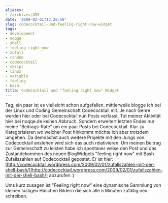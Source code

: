 ```yaml
---
aliases:
- /archives/455
date: '2009-02-01T13:28:50'
slug: codecocktail-und-feeling-right-now-widget
tags:
- development
- noqqe
- shell
- feeling right now
- zufall
- random
- codecocktail
- skript
- linux
- variable
- feeling
- bash
title: CodeCocktail und "feeling right now" Widget
---
```


Tag, ein paar ist es vielleicht schon aufgefallen, mittlerweile blogge ich
bei der Linux und Coding Gemeinschaft Codecocktail mit. Je nach Genre
werden hier oder bei Codecocktail nun Posts verfasst. Tut meiner Aktivität
hier bei noqqe.de keinen Abbruch. Sondern erweitert letzten Endes nur meine
"Beitrags-Rate" um ein paar Posts bei Codecocktail. Klar zu Kategorisieren
wo welcher Post hinkommt möchte ich aber trotzdem umgehen. Da demnächst
auch weitere Projekte mit den Jungs von Codecocktail anstehen wird sich das
auch relativieren. Um meinen Beitrag zur Gemeinschaft zu leisten habe ich
spontaner weise den Post und das Zustandekommen des neuen BlogWidgets
"feeling right now" mit Bash Zufallszahlen auf Codecocktail gepostet. Er
ist hier:
[http://codecocktail.wordpress.com/2009/02/01/zufallszahlen-mit-der-shell-bash/](http://codecocktail.wordpress.com/2009/02/01/zufallszahlen-mit-der-shell-bash/)
abzurufen :)

Ums kurz zusagen ist "Feeling right now" eine dynamische Sammlung von
kleinen lustigen Häschen Bildern die sich alle 5 Minuten zufällig neu
schreiben.